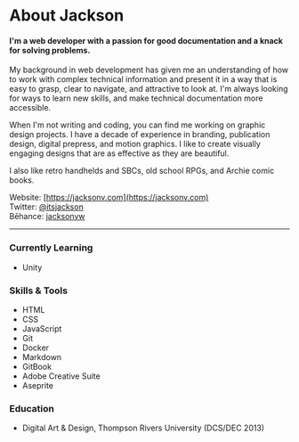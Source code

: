 # About Jackson

#### I'm a web developer with a passion for good documentation and a knack for solving problems.

My background in web development has given me an understanding of how to work with complex technical information and present it in a way that is easy to grasp, clear to navigate, and attractive to look at. I'm always looking for ways to learn new skills, and make technical documentation more accessible.

When I'm not writing and coding, you can find me working on graphic design projects. I have a decade of experience in branding, publication design, digital prepress, and motion graphics. I like to create visually engaging designs that are as effective as they are beautiful.

I also like retro handhelds and SBCs, old school RPGs, and Archie comic books.

Website: [https://jacksonv.com](https://jacksonv.com)  
Twitter: [@itsjackson](https://twitter.com/itsjackson)  
Bēhance: [jacksonvw](https://www.behance.net/jacksonvw)

***

### Currently Learning
- Unity

### Skills & Tools
- HTML
- CSS
- JavaScript
- Git
- Docker
- Markdown
- GitBook
- Adobe Creative Suite
- Aseprite

### Education
- Digital Art & Design, Thompson Rivers University (DCS/DEC 2013)